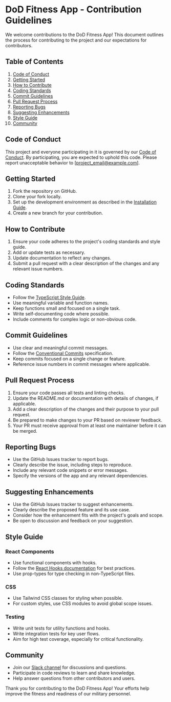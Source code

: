 # DoD Fitness App - Contribution Guidelines

We welcome contributions to the DoD Fitness App! This document outlines the process for contributing to the project and our expectations for contributors.

## Table of Contents

1. [Code of Conduct](#code-of-conduct)
2. [Getting Started](#getting-started)
3. [How to Contribute](#how-to-contribute)
4. [Coding Standards](#coding-standards)
5. [Commit Guidelines](#commit-guidelines)
6. [Pull Request Process](#pull-request-process)
7. [Reporting Bugs](#reporting-bugs)
8. [Suggesting Enhancements](#suggesting-enhancements)
9. [Style Guide](#style-guide)
10. [Community](#community)

## Code of Conduct

This project and everyone participating in it is governed by our [Code of Conduct](CODE_OF_CONDUCT.md). By participating, you are expected to uphold this code. Please report unacceptable behavior to [project_email@example.com].

## Getting Started

1. Fork the repository on GitHub.
2. Clone your fork locally.
3. Set up the development environment as described in the [Installation Guide](installation-guide.md).
4. Create a new branch for your contribution.

## How to Contribute

1. Ensure your code adheres to the project's coding standards and style guide.
2. Add or update tests as necessary.
3. Update documentation to reflect any changes.
4. Submit a pull request with a clear description of the changes and any relevant issue numbers.

## Coding Standards

- Follow the [TypeScript Style Guide](https://github.com/basarat/typescript-book/blob/master/docs/styleguide/styleguide.md).
- Use meaningful variable and function names.
- Keep functions small and focused on a single task.
- Write self-documenting code where possible.
- Include comments for complex logic or non-obvious code.

## Commit Guidelines

- Use clear and meaningful commit messages.
- Follow the [Conventional Commits](https://www.conventionalcommits.org/) specification.
- Keep commits focused on a single change or feature.
- Reference issue numbers in commit messages where applicable.

## Pull Request Process

1. Ensure your code passes all tests and linting checks.
2. Update the README.md or documentation with details of changes, if applicable.
3. Add a clear description of the changes and their purpose to your pull request.
4. Be prepared to make changes to your PR based on reviewer feedback.
5. Your PR must receive approval from at least one maintainer before it can be merged.

## Reporting Bugs

- Use the GitHub Issues tracker to report bugs.
- Clearly describe the issue, including steps to reproduce.
- Include any relevant code snippets or error messages.
- Specify the versions of the app and any relevant dependencies.

## Suggesting Enhancements

- Use the GitHub Issues tracker to suggest enhancements.
- Clearly describe the proposed feature and its use case.
- Consider how the enhancement fits with the project's goals and scope.
- Be open to discussion and feedback on your suggestion.

## Style Guide

### React Components

- Use functional components with hooks.
- Follow the [React Hooks documentation](https://reactjs.org/docs/hooks-intro.html) for best practices.
- Use prop-types for type checking in non-TypeScript files.

### CSS

- Use Tailwind CSS classes for styling when possible.
- For custom styles, use CSS modules to avoid global scope issues.

### Testing

- Write unit tests for utility functions and hooks.
- Write integration tests for key user flows.
- Aim for high test coverage, especially for critical functionality.

## Community

- Join our [Slack channel](#) for discussions and questions.
- Participate in code reviews to learn and share knowledge.
- Help answer questions from other contributors and users.

Thank you for contributing to the DoD Fitness App! Your efforts help improve the fitness and readiness of our military personnel.